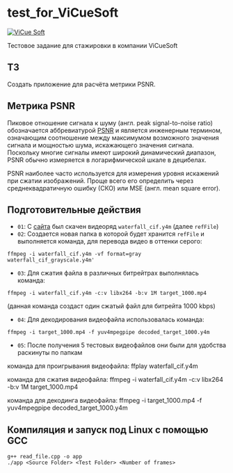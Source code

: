 # test_for_ViCueSoft

[![ViCue Soft](https://scontent-hel3-1.xx.fbcdn.net/v/t1.6435-9/100049479_576904839469133_78457503330861056_n.png?_nc_cat=108&ccb=1-5&_nc_sid=973b4a&_nc_ohc=oohtigKncVMAX83Tktk&_nc_ht=scontent-hel3-1.xx&oh=e921e9bcb526f8659fd137b763d0ea50&oe=61D2C460)](https://vicuesoft.com/)

Тестовое задание для стажировки в компании ViCueSoft

## ТЗ
Создать приложение для расчёта метрики PSNR.

## Метрика PSNR
Пиковое отношение сигнала к шуму (англ. peak signal-to-noise ratio) обозначается аббревиатурой [PSNR](https://ru.wikipedia.org/wiki/%D0%9F%D0%B8%D0%BA%D0%BE%D0%B2%D0%BE%D0%B5_%D0%BE%D1%82%D0%BD%D0%BE%D1%88%D0%B5%D0%BD%D0%B8%D0%B5_%D1%81%D0%B8%D0%B3%D0%BD%D0%B0%D0%BB%D0%B0_%D0%BA_%D1%88%D1%83%D0%BC%D1%83)  и является инженерным термином, означающим соотношение между максимумом возможного значения сигнала и мощностью шума, искажающего значения сигнала. Поскольку многие сигналы имеют широкий динамический диапазон, PSNR обычно измеряется в логарифмической шкале в децибелах.

PSNR наиболее часто используется для измерения уровня искажений при сжатии изображений. Проще всего его определить через среднеквадратичную ошибку (СКО) или MSE (англ. mean square error). 

## Подготовительные действия
- `01`: С [сайта](https://media.xiph.org/video/derf/) был скачен видеоряд `waterfall_cif.y4m` (далее `refFile`)
- `02`: Создается новая папка в которой будет хранится `refFile` и выполняется команда, для перевода видео в оттенки серого: 
```
ffmpeg -i waterfall_cif.y4m -vf format=gray waterfall_cif_grayscale.y4m'
```
- `03`: Для сжатия файла в различных битрейтрах выполнялась команда:
```
ffmpeg -i waterfall_cif.y4m -c:v libx264 -b:v 1M target_1000.mp4
```
(данная команда создаст один сжатый файл для битрейта 1000 kbps)
- `04`: Для декодирования видеофайла использовалась команда:
```
ffmpeg -i target_1000.mp4 -f yuv4mpegpipe decoded_target_1000.y4m
```
- `05`: После получения 5 тестовых видеофайлов они были для удобства раскинуты по папкам



команда для проигрывания видеофайла:
ffplay waterfall_cif.y4m

команда для сжатия видеофайла:
ffmpeg -i waterfall_cif.y4m -c:v libx264 -b:v 1M target_1000.mp4

команда для декодинга видеофайла:
ffmpeg -i target_1000.mp4 -f yuv4mpegpipe decoded_target_1000.y4m

## Компиляция и запуск под Linux с помощью GCC
```
g++ read_file.cpp -o app
./app <Source Folder> <Test Folder> <Number of frames>
